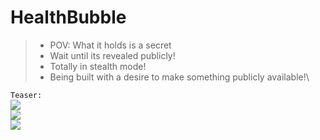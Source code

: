 # HealthBubble

> + POV: What it holds is a secret
> + Wait until its revealed publicly!
> + Totally in stealth mode!
> + Being built with a desire to make something publicly available!\


```Teaser:```
\
<img src="https://thehealthcaretechnologyreport.com/wp-content/uploads/2019/02/hc-bubble.jpg">
\
<img src="https://png.pngtree.com/png-clipart/20201208/original/pngtree-crab-clipart-marine-food-vector-material-cartoon-cute-crab-png-image_5566614.jpg" >
\
<img src="https://d2jx2rerrg6sh3.cloudfront.net/image-handler/picture/2020/7/shutterstock_141299494.jpg" >
